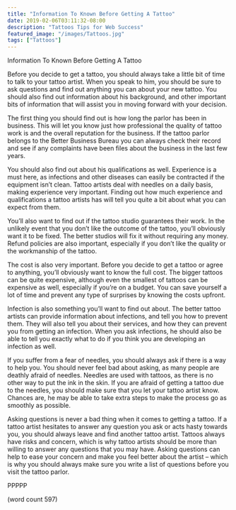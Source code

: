 ```yaml
---
title: "Information To Known Before Getting A Tattoo"
date: 2019-02-06T03:11:32-08:00
description: "Tattoos Tips for Web Success"
featured_image: "/images/Tattoos.jpg"
tags: ["Tattoos"]
---
```


Information To Known Before Getting A Tattoo

Before you decide to get a tattoo, you should always take a little bit of time to talk to your tattoo artist.  When you speak to him, you should be sure to ask questions and find out anything you can about your new tattoo.  You should also find out information about his background, and other important bits of information that will assist you in moving forward with your decision.

The first thing you should find out is how long the parlor has been in business.  This will let you know just how professional the quality of tattoo work is and the overall reputation for the business.  If the tattoo parlor belongs to the Better Business Bureau you can always check their record and see if any complaints have been files about the business in the last few years.

You should also find out about his qualifications as well.  Experience is a must here, as infections and other diseases can easily be contracted if the equipment isn’t clean.  Tattoo artists deal with needles on a daily basis, making experience very important.  Finding out how much experience and qualifications a tattoo artists has will tell you quite a bit about what you can expect from them.

You’ll also want to find out if the tattoo studio guarantees their work.  In the unlikely event that you don’t like the outcome of the tattoo, you’ll obviously want it to be fixed.  The better studios will fix it without requiring any money.  Refund policies are also important, especially if you don’t like the quality or the workmanship of the tattoo.

The cost is also very important.  Before you decide to get a tattoo or agree to anything, you’ll obviously want to know the full cost.  The bigger tattoos can be quite expensive, although even the smallest of tattoos can be expensive as well, especially if you’re on a budget.  You can save yourself a lot of time and prevent any type of surprises by knowing the costs upfront.

Infection is also something you’ll want to find out about.  The better tattoo artists can provide information about infections, and tell you how to prevent them.  They will also tell you about their services, and how they can prevent you from getting an infection.  When you ask infections, he should also be able to tell you exactly what to do if you think you are developing an infection as well.

If you suffer from a fear of needles, you should always ask if there is a way to help you.  You should never feel bad about asking, as many people are deathly afraid of needles.  Needles are used with tattoos, as there is no other way to put the ink in the skin.  If you are afraid of getting a tattoo due to the needles, you should make sure that you let your tattoo artist know.  Chances are, he may be able to take extra steps to make the process go as smoothly as possible.

Asking questions is never a bad thing when it comes to getting a tattoo.  If a tattoo artist hesitates to answer any question you ask or acts hasty towards you, you should always leave and find another tattoo artist.  Tattoos always have risks and concern, which is why tattoo artists should be more than willing to answer any questions that you may have.  Asking questions can help to ease your concern and make you feel better about the artist – which is why you should always make sure you write a list of questions before you visit the tattoo parlor.

PPPPP

(word count 597)
